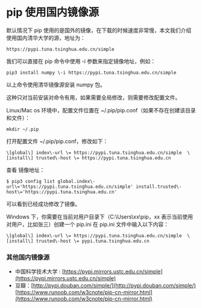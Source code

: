 # pip 使用国内镜像源
默认情况下 pip 使用的是国外的镜像，在下载的时候速度非常慢，本文我们介绍使用国内清华大学的源，地址为：

    https://pypi.tuna.tsinghua.edu.cn/simple

我们可以直接在 pip 命令中使用 -i 参数来指定镜像地址，例如：

    pip3 install numpy \-i https://pypi.tuna.tsinghua.edu.cn/simple

以上命令使用清华镜像源安装 numpy 包。

这种只对当前安装对命令有用，如果需要全局修改，则需要修改配置文件。

Linux/Mac os 环境中，配置文件位置在 ~/.pip/pip.conf（如果不存在创建该目录和文件）：

    mkdir ~/.pip

打开配置文件 ~/.pip/pip.conf，修改如下：

    \[global\] index\-url \= https://pypi.tuna.tsinghua.edu.cn/simple  \[install\] trusted\-host \= https://pypi.tuna.tsinghua.edu.cn

查看 镜像地址：

    $ pip3 config list global.index\-url\='https://pypi.tuna.tsinghua.edu.cn/simple' install.trusted\-host\='https://pypi.tuna.tsinghua.edu.cn'

可以看到已经成功修改了镜像。

Windows 下，你需要在当前对用户目录下（C:\\Users\\xx\\pip，xx 表示当前使用对用户，比如张三）创建一个 pip.ini 在 pip.ini 文件中输入以下内容：

    \[global\] index\-url \= https://pypi.tuna.tsinghua.edu.cn/simple  \[install\] trusted\-host \= pypi.tuna.tsinghua.edu.cn

### 其他国内镜像源

-   中国科学技术大学 : [https://pypi.mirrors.ustc.edu.cn/simple](https://pypi.mirrors.ustc.edu.cn/simple)
-   豆瓣：[http://pypi.douban.com/simple/](http://pypi.douban.com/simple/) 
    [https://www.runoob.com/w3cnote/pip-cn-mirror.html](https://www.runoob.com/w3cnote/pip-cn-mirror.html)
